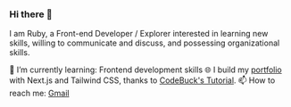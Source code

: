 ### Hi there 👋

I am Ruby, a Front-end Developer / Explorer interested in learning new skills, willing to communicate and discuss, and possessing organizational skills.

🌱 I’m currently learning: Frontend development skills 
🌐 I build my [portfolio](https://rubytzu.github.io/Next.js-Developer-Portfolio) with Next.js and Tailwind CSS, thanks to [CodeBuck's Tutorial](https://github.com/codebucks27/Next.js-Developer-Portfolio-Starter-Code). 
📫 How to reach me: [Gmail](rrubyitzuchen@gmail)
<!--
**RubyTzu/RubyTzu** is a ✨ _special_ ✨ repository because its `README.md` (this file) appears on your GitHub profile.

Here are some ideas to get you started:

- 🔭 I’m currently working on ...
- 🌱 I’m currently learning ...
- 👯 I’m looking to collaborate on ...
- 🤔 I’m looking for help with ...
- 💬 Ask me about ...
- 📫 How to reach me: ...
- 😄 Pronouns: ...
- ⚡ Fun fact: ...
-->
